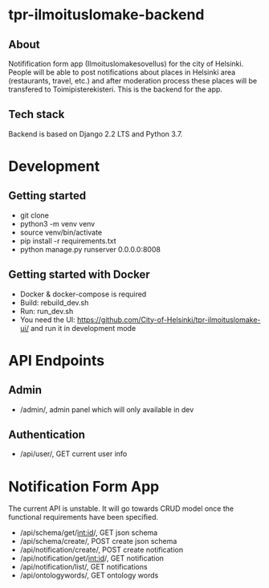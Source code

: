 # tpr-ilmoituslomake-backend

## About

Notifification form app (Ilmoituslomakesovellus) for the city of Helsinki. People will be able to post notifications about places in Helsinki area (restaurants, travel, etc.) and after moderation process these places will be transfered to Toimipisterekisteri. This is the backend for the app.

## Tech stack

Backend is based on Django 2.2 LTS and Python 3.7.

# Development

## Getting started

* git clone <thisrepo>
* python3 -m venv venv
* source venv/bin/activate
* pip install -r requirements.txt
* python manage.py runserver 0.0.0.0:8008


## Getting started with Docker

* Docker & docker-compose is required
* Build: rebuild_dev.sh
* Run: run_dev.sh
* You need the UI: https://github.com/City-of-Helsinki/tpr-ilmoituslomake-ui/ and run it in development mode

# API Endpoints

## Admin

* /admin/, admin panel which will only available in dev

## Authentication

* /api/user/, GET current user info


# Notification Form App

The current API is unstable. It will go towards CRUD model once the functional requirements have been specified.

* /api/schema/get/<int:id>/, GET json schema
* /api/schema/create/, POST create json schema
* /api/notification/create/, POST create notification
* /api/notification/get/<int:id>/, GET notification
* /api/notification/list/, GET notifications
* /api/ontologywords/, GET ontology words